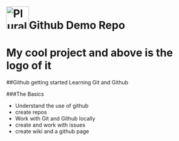# <a href='https://alexmarrero.tech'><img src="https://images-na.ssl-images-amazon.com/images/I/51-Hci2bYjL.png" height='60' alt="Pluralsight Logo"  /><a/>Github Demo Repo
# My cool project and above is the logo of it

##Github getting started
Learning Git and Github

###The Basics
- Understand the use of github
- create repos
- Work with Git and Github locally
- create and work with issues
- create wiki and a github page
